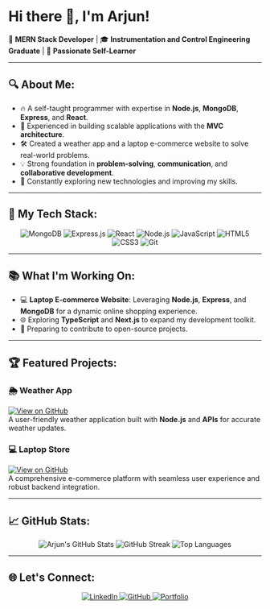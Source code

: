 # Hi there 👋, I'm Arjun!  

🚀 **MERN Stack Developer** | 🎓 **Instrumentation and Control Engineering Graduate** | 🌱 **Passionate Self-Learner**

---

## 🔍 About Me:
- 🔥 A self-taught programmer with expertise in **Node.js**, **MongoDB**, **Express**, and **React**.
- 🎯 Experienced in building scalable applications with the **MVC architecture**.
- 🛠️ Created a weather app and a laptop e-commerce website to solve real-world problems.
- 💡 Strong foundation in **problem-solving**, **communication**, and **collaborative development**.
- 🌟 Constantly exploring new technologies and improving my skills.

---

## 🌟 My Tech Stack:
<div align="center">
  <img src="https://img.shields.io/badge/MongoDB-47A248?style=for-the-badge&logo=mongodb&logoColor=white" alt="MongoDB"/>
  <img src="https://img.shields.io/badge/Express.js-000000?style=for-the-badge&logo=express&logoColor=white" alt="Express.js"/>
  <img src="https://img.shields.io/badge/React-20232A?style=for-the-badge&logo=react&logoColor=61DAFB" alt="React"/>
  <img src="https://img.shields.io/badge/Node.js-43853D?style=for-the-badge&logo=node.js&logoColor=white" alt="Node.js"/>
  <img src="https://img.shields.io/badge/JavaScript-F7DF1E?style=for-the-badge&logo=javascript&logoColor=black" alt="JavaScript"/>
  <img src="https://img.shields.io/badge/HTML5-E34F26?style=for-the-badge&logo=html5&logoColor=white" alt="HTML5"/>
  <img src="https://img.shields.io/badge/CSS3-1572B6?style=for-the-badge&logo=css3&logoColor=white" alt="CSS3"/>
  <img src="https://img.shields.io/badge/Git-F05032?style=for-the-badge&logo=git&logoColor=white" alt="Git"/>
</div>

---

## 📚 What I'm Working On:
- 💻 **Laptop E-commerce Website**: Leveraging **Node.js**, **Express**, and **MongoDB** for a dynamic online shopping experience.
- 🌐 Exploring **TypeScript** and **Next.js** to expand my development toolkit.
- 🔭 Preparing to contribute to open-source projects.

---

## 🏆 Featured Projects:
### 🌦️ Weather App
[![View on GitHub](https://img.shields.io/badge/View%20on%20GitHub-100000?style=for-the-badge&logo=github&logoColor=white)](https://github.com/yourusername/weather-app)  
A user-friendly weather application built with **Node.js** and **APIs** for accurate weather updates.

### 💻 Laptop Store
[![View on GitHub](https://img.shields.io/badge/View%20on%20GitHub-100000?style=for-the-badge&logo=github&logoColor=white)](https://github.com/yourusername/laptop-store)  
A comprehensive e-commerce platform with seamless user experience and robust backend integration.

---

## 📈 GitHub Stats:
<div align="center">
  <img src="https://github-readme-stats.vercel.app/api?username=yourusername&show_icons=true&theme=radical" alt="Arjun's GitHub Stats"/>
  <img src="https://github-readme-streak-stats.herokuapp.com/?user=yourusername&theme=radical" alt="GitHub Streak"/>
  <img src="https://github-readme-stats.vercel.app/api/top-langs/?username=yourusername&layout=compact&theme=radical" alt="Top Languages"/>
</div>

---

## 🌐 Let's Connect:
<div align="center">
  <a href="https://www.linkedin.com/in/your-profile" target="_blank">
    <img src="https://img.shields.io/badge/LinkedIn-0A66C2?style=for-the-badge&logo=linkedin&logoColor=white" alt="LinkedIn"/>
  </a>
  <a href="https://github.com/yourusername" target="_blank">
    <img src="https://img.shields.io/badge/GitHub-100000?style=for-the-badge&logo=github&logoColor=white" alt="GitHub"/>
  </a>
  <a href="https://your-portfolio.com" target="_blank">
    <img src="https://img.shields.io/badge/Portfolio-000000?style=for-the-badge&logo=portfolio&logoColor=white" alt="Portfolio"/>
  </a>
</div>

